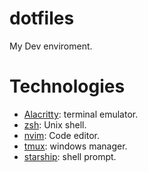 # dotfiles

My Dev enviroment.

# Technologies

- [Alacritty](https://github.com/alacritty/alacritty): terminal emulator.
- [zsh](https://github.com/ohmyzsh/ohmyzsh/wiki/Installing-ZSH): Unix shell.
- [nvim](https://neovim.io/): Code editor.
- [tmux](https://github.com/tmux/tmux/wiki): windows manager.
- [starship](https://starship.rs/): shell prompt.
